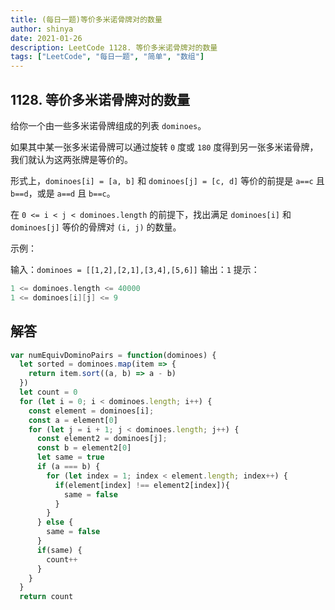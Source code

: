 ```yaml
---
title: (每日一题)等价多米诺骨牌对的数量
author: shinya
date: 2021-01-26
description: LeetCode 1128. 等价多米诺骨牌对的数量
tags: ["LeetCode", "每日一题", "简单", "数组"]
---
```


## 1128. 等价多米诺骨牌对的数量

给你一个由一些多米诺骨牌组成的列表 `dominoes`。

如果其中某一张多米诺骨牌可以通过旋转 `0` 度或 `180` 度得到另一张多米诺骨牌，我们就认为这两张牌是等价的。

形式上，`dominoes[i] = [a, b]` 和 `dominoes[j] = [c, d]` 等价的前提是 `a==c` 且 `b==d`，或是 `a==d` 且 `b==c`。

在 `0 <= i < j < dominoes.length` 的前提下，找出满足 `dominoes[i]` 和 `dominoes[j]` 等价的骨牌对 `(i, j)` 的数量。

示例：

输入：`dominoes = [[1,2],[2,1],[3,4],[5,6]]`
输出：`1`
提示：

```c
1 <= dominoes.length <= 40000
1 <= dominoes[i][j] <= 9
```

## 解答

```javascript
var numEquivDominoPairs = function(dominoes) {
  let sorted = dominoes.map(item => {
    return item.sort((a, b) => a - b)
  })
  let count = 0
  for (let i = 0; i < dominoes.length; i++) {
    const element = dominoes[i];
    const a = element[0]
    for (let j = i + 1; j < dominoes.length; j++) {
      const element2 = dominoes[j];
      const b = element2[0]
      let same = true
      if (a === b) {
        for (let index = 1; index < element.length; index++) {
          if(element[index] !== element2[index]){
            same = false
          }
        }
      } else {
        same = false
      }
      if(same) {
        count++
      }
    }
  }
  return count
```
